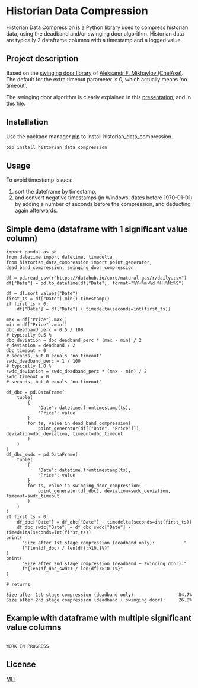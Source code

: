 # Historian Data Compression

Historian Data Compression is a Python library used to compress historian data, using the deadband and/or swinging door algorithm.
Historian data are typically 2 dataframe columns with a timestamp and a logged value.

## Project description

Based on the [swinging door library](https://pypi.org/project/swinging-door/) of [Aleksandr F. Mikhaylov (ChelAxe)](mailto:chelaxe@gmail.com).
The default for the extra timeout parameter is 0, which actually means 'no timeout'.

The swinging door algorithm is clearly explained in this [presentation](https://slideplayer.com/slide/3884/),
and in this [file](https://spiral.imperial.ac.uk/bitstream/10044/1/14604/2/ThornhillEtAlCompressionJPC2004.pdf).

## Installation

Use the package manager [pip](https://pypi.org/project/historian-data-compression/) to install historian_data_compression.

```bash
pip install historian_data_compression
```

## Usage

To avoid timestamp issues:

   1.  sort the dateframe by timestamp,
   2.  and convert negative timestamps (in Windows, dates before 1970-01-01) by adding a number of seconds before the compression, and deducting again afterwards.

## Simple demo (dataframe with 1 significant value column)

``` {.python}
import pandas as pd
from datetime import datetime, timedelta
from historian_data_compression import point_generator, dead_band_compression, swinging_door_compression

df = pd.read_csv(r"https://datahub.io/core/natural-gas/r/daily.csv")
df["Date"] = pd.to_datetime(df["Date"], format="%Y-%m-%d %H:%M:%S")

df = df.sort_values("Date")
first_ts = df["Date"].min().timestamp()
if first_ts < 0:
    df["Date"] = df["Date"] + timedelta(seconds=int(first_ts))

max = df["Price"].max()
min = df["Price"].min()
dbc_deadband_perc = 0.5 / 100                                                                       # typically 0.5 %
dbc_deviation = dbc_deadband_perc * (max - min) / 2                                                 # deviation = deadband / 2
dbc_timeout = 0                                                                                     # seconds, but 0 equals 'no timeout'
swdc_deadband_perc = 1 / 100                                                                        # typically 1.0 %
swdc_deviation = swdc_deadband_perc * (max - min) / 2     
swdc_timeout = 0                                                                                    # seconds, but 0 equals 'no timeout'

df_dbc = pd.DataFrame(
    tuple(
        {
            "Date": datetime.fromtimestamp(ts),
            "Price": value
        }
        for ts, value in dead_band_compression(
            point_generator(df[["Date", "Price"]]), deviation=dbc_deviation, timeout=dbc_timeout
        )
    )
)
df_dbc_swdc = pd.DataFrame(
    tuple(
        {
            "Date": datetime.fromtimestamp(ts),
            "Price": value
        }
        for ts, value in swinging_door_compression(
            point_generator(df_dbc), deviation=swdc_deviation, timeout=swdc_timeout
        )
    )
)
if first_ts < 0:
    df_dbc["Date"] = df_dbc["Date"] - timedelta(seconds=int(first_ts))
    df_dbc_swdc["Date"] = df_dbc_swdc["Date"] - timedelta(seconds=int(first_ts))
print(
      "Size after 1st stage compression (deadband only):           "
      f"{len(df_dbc) / len(df):>10.1%}"
)
print(
      "Size after 2nd stage compression (deadband + swinging door):"
      f"{len(df_dbc_swdc) / len(df):>10.1%}"
)

# returns

Size after 1st stage compression (deadband only):                84.7%
Size after 2nd stage compression (deadband + swinging door):     26.8%

```

## Example with dataframe with multiple significant value columns

``` {.python}

WORK IN PROGRESS

```

## License
[MIT](https://choosealicense.com/licenses/mit/)